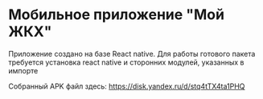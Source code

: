 # Мобильное приложение "Мой ЖКХ"
Приложение создано на базе React native.
Для работы готового пакета требуется установка react native и сторонних модулей, указанных в импорте

Собранный APK файл здесь: https://disk.yandex.ru/d/stq4tTX4ta1PHQ
